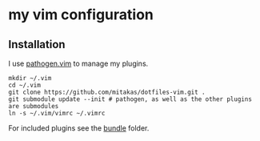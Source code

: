 # my vim configuration

## Installation

I use [pathogen.vim](https://github.com/tpope/vim-pathogen) to manage my plugins.

    mkdir ~/.vim
    cd ~/.vim
    git clone https://github.com/mitakas/dotfiles-vim.git .
    git submodule update --init # pathogen, as well as the other plugins are submodules
    ln -s ~/.vim/vimrc ~/.vimrc

For included plugins see the [bundle](https://github.com/mitakas/dotfiles/tree/master/bundle) folder.
